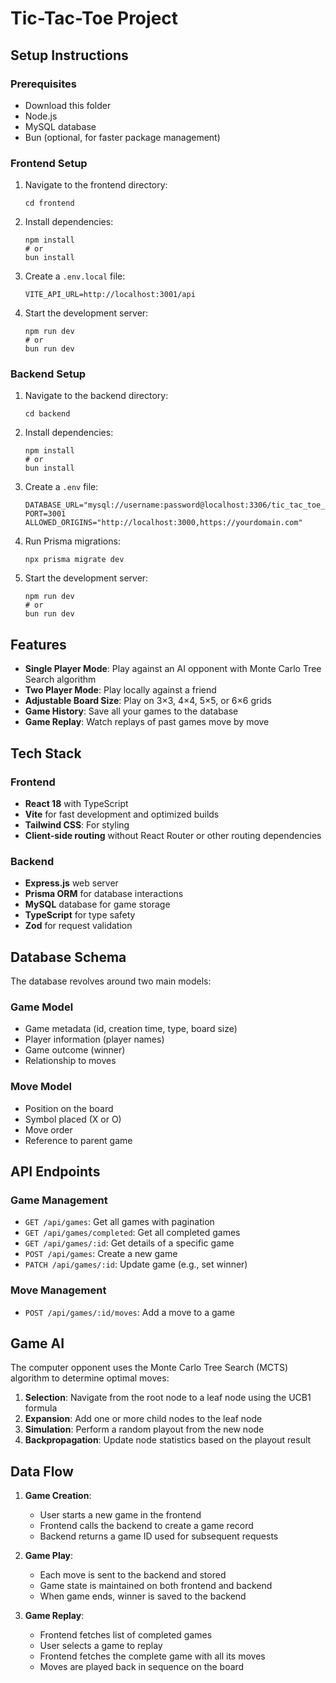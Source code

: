 # Tic-Tac-Toe Project

## Setup Instructions

### Prerequisites
- Download this folder
- Node.js
- MySQL database
- Bun (optional, for faster package management)

### Frontend Setup
1. Navigate to the frontend directory:
   ```
   cd frontend
   ```
2. Install dependencies:
   ```
   npm install
   # or
   bun install
   ```
3. Create a `.env.local` file:
   ```
   VITE_API_URL=http://localhost:3001/api
   ```
4. Start the development server:
   ```
   npm run dev
   # or
   bun run dev
   ```

### Backend Setup
1. Navigate to the backend directory:
   ```
   cd backend
   ```
2. Install dependencies:
   ```
   npm install
   # or
   bun install
   ```
3. Create a `.env` file:
   ```
   DATABASE_URL="mysql://username:password@localhost:3306/tic_tac_toe_db"
   PORT=3001
   ALLOWED_ORIGINS="http://localhost:3000,https://yourdomain.com"
   ```
4. Run Prisma migrations:
   ```
   npx prisma migrate dev
   ```
5. Start the development server:
   ```
   npm run dev
   # or
   bun run dev
   ```

## Features

- **Single Player Mode**: Play against an AI opponent with Monte Carlo Tree Search algorithm
- **Two Player Mode**: Play locally against a friend
- **Adjustable Board Size**: Play on 3×3, 4×4, 5×5, or 6×6 grids
- **Game History**: Save all your games to the database
- **Game Replay**: Watch replays of past games move by move

## Tech Stack

### Frontend
- **React 18** with TypeScript
- **Vite** for fast development and optimized builds
- **Tailwind CSS**: For styling
- **Client-side routing** without React Router or other routing dependencies

### Backend
- **Express.js** web server
- **Prisma ORM** for database interactions
- **MySQL** database for game storage
- **TypeScript** for type safety
- **Zod** for request validation

## Database Schema

The database revolves around two main models:

### Game Model
- Game metadata (id, creation time, type, board size)
- Player information (player names)
- Game outcome (winner)
- Relationship to moves

### Move Model
- Position on the board
- Symbol placed (X or O)
- Move order
- Reference to parent game

## API Endpoints

### Game Management
- `GET /api/games`: Get all games with pagination
- `GET /api/games/completed`: Get all completed games
- `GET /api/games/:id`: Get details of a specific game
- `POST /api/games`: Create a new game
- `PATCH /api/games/:id`: Update game (e.g., set winner)

### Move Management
- `POST /api/games/:id/moves`: Add a move to a game

## Game AI

The computer opponent uses the Monte Carlo Tree Search (MCTS) algorithm to determine optimal moves:

1. **Selection**: Navigate from the root node to a leaf node using the UCB1 formula
2. **Expansion**: Add one or more child nodes to the leaf node
3. **Simulation**: Perform a random playout from the new node
4. **Backpropagation**: Update node statistics based on the playout result


## Data Flow

1. **Game Creation**:
   - User starts a new game in the frontend
   - Frontend calls the backend to create a game record
   - Backend returns a game ID used for subsequent requests

2. **Game Play**:
   - Each move is sent to the backend and stored
   - Game state is maintained on both frontend and backend
   - When game ends, winner is saved to the backend

3. **Game Replay**:
   - Frontend fetches list of completed games
   - User selects a game to replay
   - Frontend fetches the complete game with all its moves
   - Moves are played back in sequence on the board


